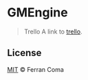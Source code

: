 # GMEngine

> Trello
A link to [trello](https://trello.com/b/PBmT4ugm/gmengine).

## License

[MIT](LICENSE) © Ferran Coma
